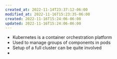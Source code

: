 ```yaml
---
created_at: 2022-11-14T23:37:12-06:00
modified_at: 2022-11-16T15:23:35-06:00
created: 2022-11-16T15:24:06-06:00
updated: 2022-11-16T15:24:06-06:00
---
```


- Kubernetes is a container orchestration platform
- Used to manage groups of components in pods
- Setup of a full cluster can be quite involved
- 